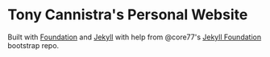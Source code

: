 # Tony Cannistra's Personal Website

Built with [Foundation]() and [Jekyll]() with help from @core77's [Jekyll Foundation](https://github.com/core77/jekyll-foundation/) bootstrap repo. 

